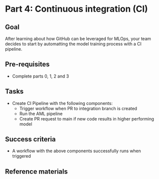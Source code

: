 # Part 4: Continuous integration (CI)

## Goal 
After learning about how GitHub can be leveraged for MLOps, your team decides to start by automatting the model training process with a CI pipeline.

## Pre-requisites
- Complete parts 0, 1, 2 and 3

## Tasks
- Create CI Pipeline with the following components:
    - Trigger workflow when PR to integration branch is created
    - Run the AML pipeline
    - Create PR request to main if new code results in higher performing model

## Success criteria
- A workflow with the above components successfully runs when triggered

## Reference materials